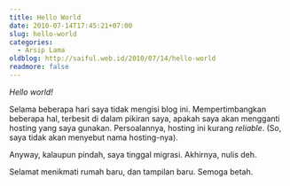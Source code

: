 ```yaml
---
title: Hello World
date: 2010-07-14T17:45:21+07:00
slug: hello-world
categories:
  - Arsip Lama
oldblog: http://saiful.web.id/2010/07/14/hello-world
readmore: false
---
```


_Hello world!_

Selama beberapa hari saya tidak mengisi blog ini. Mempertimbangkan beberapa hal, terbesit di dalam pikiran saya, apakah saya akan mengganti hosting yang saya gunakan. Persoalannya, hosting ini kurang _reliable_. (So, saya tidak akan menyebut nama hosting-nya).

Anyway, kalaupun pindah, saya tinggal migrasi. Akhirnya, nulis deh.

Selamat menikmati rumah baru, dan tampilan baru. Semoga betah.
